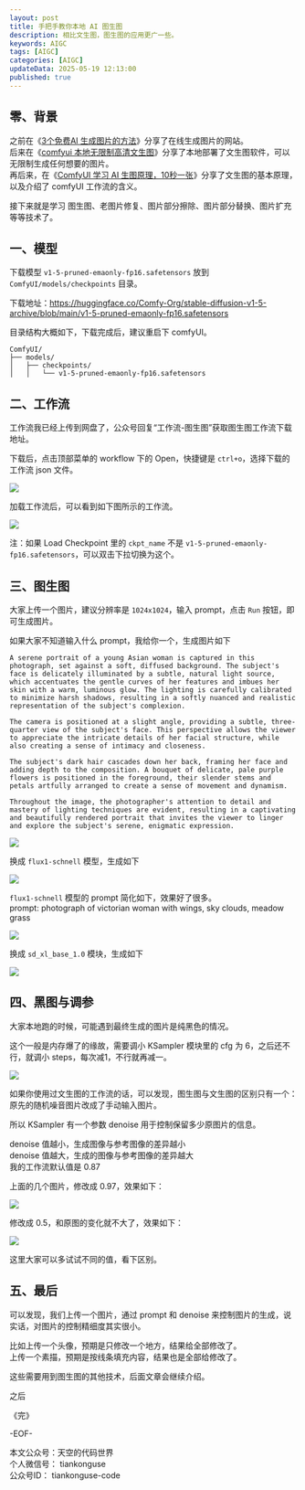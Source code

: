 ```yaml
---
layout: post  
title: 手把手教你本地 AI 图生图    
description: 相比文生图，图生图的应用更广一些。  
keywords: AIGC  
tags: [AIGC]  
categories: [AIGC]  
updateData: 2025-05-19 12:13:00  
published: true  
---
```




## 零、背景


之前在《[3个免费AI 生成图片的方法](https://mp.weixin.qq.com/s/Ao2gFivhUcCEiJR326yN6w)》分享了在线生成图片的网站。   
后来在《[comfyui 本地无限制高清文生图](https://mp.weixin.qq.com/s/qIDtQnraKUhh0qtQY1Q-MQ)》分享了本地部署了文生图软件，可以无限制生成任何想要的图片。  
再后来，在《[ComfyUI 学习 AI 生图原理，10秒一张](https://mp.weixin.qq.com/s/RquhGGF4RTjcfglbLQHGJw)》分享了文生图的基本原理，以及介绍了 comfyUI 工作流的含义。  


接下来就是学习 图生图、老图片修复、图片部分擦除、图片部分替换、图片扩充等等技术了。  



## 一、模型 


下载模型 `v1-5-pruned-emaonly-fp16.safetensors`  放到 `ComfyUI/models/checkpoints` 目录。  


下载地址：https://huggingface.co/Comfy-Org/stable-diffusion-v1-5-archive/blob/main/v1-5-pruned-emaonly-fp16.safetensors  
 


目录结构大概如下，下载完成后，建议重启下 comfyUI。  


```
ComfyUI/
├── models/
│   ├── checkpoints/
│   │   └── v1-5-pruned-emaonly-fp16.safetensors
```


## 二、工作流  


工作流我已经上传到网盘了，公众号回复“工作流-图生图”获取图生图工作流下载地址。  


下载后，点击顶部菜单的 workflow 下的 Open，快捷键是 `ctrl+o`，选择下载的工作流 json 文件。  


![](https://res2025.tiankonguse.com/images/2025/05/19/001.png) 


加载工作流后，可以看到如下图所示的工作流。  


![](https://res2025.tiankonguse.com/images/2025/05/19/002.png) 




注：如果 Load Checkpoint 里的 `ckpt_name` 不是 `v1-5-pruned-emaonly-fp16.safetensors`，可以双击下拉切换为这个。  



## 三、图生图  


大家上传一个图片，建议分辨率是 `1024x1024`，输入 prompt，点击 `Run` 按钮，即可生成图片。  


如果大家不知道输入什么 prompt，我给你一个，生成图片如下  


```
A serene portrait of a young Asian woman is captured in this photograph, set against a soft, diffused background. The subject's face is delicately illuminated by a subtle, natural light source, which accentuates the gentle curves of her features and imbues her skin with a warm, luminous glow. The lighting is carefully calibrated to minimize harsh shadows, resulting in a softly nuanced and realistic representation of the subject's complexion.

The camera is positioned at a slight angle, providing a subtle, three-quarter view of the subject's face. This perspective allows the viewer to appreciate the intricate details of her facial structure, while also creating a sense of intimacy and closeness.

The subject's dark hair cascades down her back, framing her face and adding depth to the composition. A bouquet of delicate, pale purple flowers is positioned in the foreground, their slender stems and petals artfully arranged to create a sense of movement and dynamism.

Throughout the image, the photographer's attention to detail and mastery of lighting techniques are evident, resulting in a captivating and beautifully rendered portrait that invites the viewer to linger and explore the subject's serene, enigmatic expression.

```


![](https://res2025.tiankonguse.com/images/2025/05/19/005.png) 



换成 `flux1-schnell` 模型，生成如下  


![](https://res2025.tiankonguse.com/images/2025/05/19/003.png) 



`flux1-schnell` 模型的 prompt 简化如下，效果好了很多。  
prompt: photograph of victorian woman with wings, sky clouds, meadow grass  


![](https://res2025.tiankonguse.com/images/2025/05/19/004.png) 


换成 `sd_xl_base_1.0` 模块，生成如下  


![](https://res2025.tiankonguse.com/images/2025/05/19/006.png) 



## 四、黑图与调参    


大家本地跑的时候，可能遇到最终生成的图片是纯黑色的情况。  


这个一般是内存爆了的缘故，需要调小 KSampler 模块里的 cfg 为 6，之后还不行，就调小 steps，每次减1，不行就再减一。  


![](https://res2025.tiankonguse.com/images/2025/05/19/007.png) 



如果你使用过文生图的工作流的话，可以发现，图生图与文生图的区别只有一个：原先的随机噪音图片改成了手动输入图片。  


所以 KSampler 有一个参数 denoise 用于控制保留多少原图片的信息。  


denoise 值越小，生成图像与参考图像的差异越小  
denoise 值越大，生成的图像与参考图像的差异越大  
我的工作流默认值是 0.87  



上面的几个图片，修改成 0.97，效果如下：  


![](https://res2025.tiankonguse.com/images/2025/05/19/008.png) 



修改成 0.5，和原图的变化就不大了，效果如下：  



![](https://res2025.tiankonguse.com/images/2025/05/19/009.png) 


这里大家可以多试试不同的值，看下区别。  


## 五、最后  


可以发现，我们上传一个图片，通过 prompt 和 denoise 来控制图片的生成，说实话，对图片的控制精细度其实很小。  


比如上传一个头像，预期是只修改一个地方，结果给全部修改了。  
上传一个素描，预期是按线条填充内容，结果也是全部给修改了。  


这些需要用到图生图的其他技术，后面文章会继续介绍。  



之后




《完》  


-EOF-  


本文公众号：天空的代码世界  
个人微信号： tiankonguse  
公众号ID： tiankonguse-code  
  